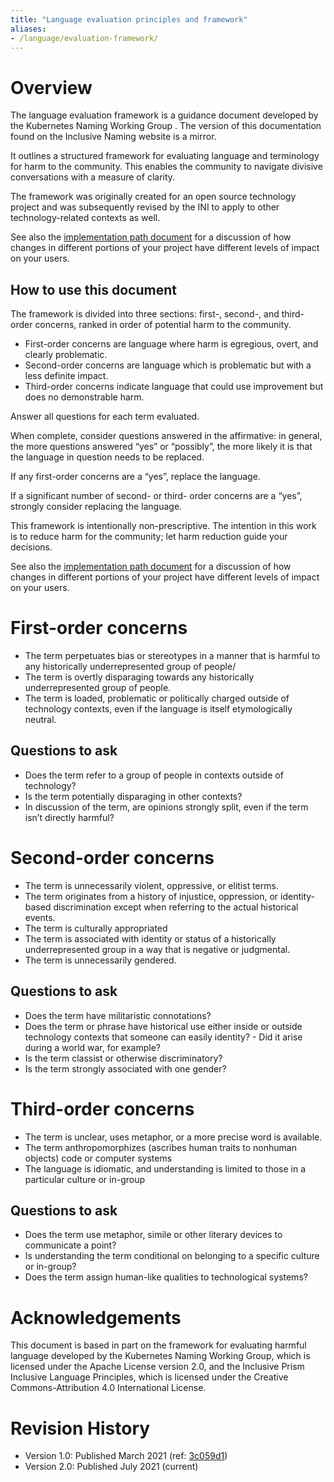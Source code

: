 ```yaml
---
title: "Language evaluation principles and framework"
aliases:
- /language/evaluation-framework/
---
```



# Overview 

The language evaluation framework is a guidance document developed by the Kubernetes Naming Working Group . The version of this documentation found on the Inclusive Naming website is a mirror.

It outlines a structured framework for evaluating language and terminology for harm to the community. This enables the community to navigate divisive conversations with a measure of clarity.

The framework was originally created for an open source technology project and was subsequently revised by the INI to apply to other technology-related contexts as well.

See also the 
[implementation path document](/language/implementation-path) for a discussion of how changes in different portions of your project have different levels of impact on your users.

## How to use this document

The framework is divided into three sections: first-, second-, and third-order concerns, ranked in order of potential harm to the community.

- First-order concerns are language where harm is egregious, overt, and clearly problematic. 
- Second-order concerns are language which is problematic but with a less definite impact. 
- Third-order concerns indicate language that could use improvement but does no demonstrable harm.

Answer all questions for each term evaluated.

When complete, consider questions answered in the affirmative: in general, the more questions answered “yes” or “possibly”, the more likely it is that the language in question needs to be replaced.

If any first-order concerns are a “yes”, replace the language.

If a significant number of second- or third- order concerns are a “yes”, strongly consider replacing the language.

This framework is intentionally non-prescriptive. The intention in this work is to reduce harm for the community; let harm reduction guide your decisions.

See also the 
[implementation path document](/language/implementation-path) for a discussion of how changes in different portions of your project have different levels of impact on your users.

# First-order concerns

- The term perpetuates bias or stereotypes in a manner that is harmful to any historically underrepresented group of people/
- The term is overtly disparaging towards any historically underrepresented group of people. 
- The term is loaded, problematic or politically charged outside of technology contexts, even if the language is itself etymologically neutral.

## Questions to ask

- Does the term refer to a group of people in contexts outside of technology?
- Is the term potentially disparaging in other contexts? 
- In discussion of the term, are opinions strongly split, even if the term isn’t directly harmful?


# Second-order concerns

- The term is unnecessarily violent, oppressive, or elitist terms.
- The term originates from a history of injustice, oppression, or identity-based discrimination except when referring to the actual historical events.
- The term is culturally appropriated
- The term is associated with identity or status of a historically underrepresented group in a way that is negative or judgmental.
- The term is unnecessarily gendered.

## Questions to ask

- Does the term have militaristic connotations? 
- Does the term or phrase have historical use either inside or outside technology contexts that someone can easily identity? - Did it arise during a world war, for example?
- Is the term classist or otherwise discriminatory?
- Is the term strongly associated with one gender?

# Third-order concerns 

- The term is unclear, uses metaphor, or a more precise word is available.
- The term anthropomorphizes (ascribes human traits to nonhuman objects) code or computer systems
- The language is idiomatic, and understanding is limited to those in a particular culture or in-group

## Questions to ask

- Does the term use metaphor, simile or other literary devices to communicate a point?
- Is understanding the term conditional on belonging to a specific culture or in-group? 
- Does the term assign human-like qualities to technological systems? 


# Acknowledgements

This document is based in part on the framework for evaluating harmful language developed by the Kubernetes Naming Working Group, which is licensed under the Apache License version 2.0, and the Inclusive Prism Inclusive Language Principles, which is licensed under the Creative Commons-Attribution 4.0 International License.

# Revision History

- Version 1.0: Published March 2021 (ref: [3c059d1](https://github.com/inclusivenaming/website/commit/3c059d1dd24314667020d3999dba3b39f984507a#diff-9add49ad552e99fd7a5d06ed8864370fa7741f579a20501cb42ccea428fee22e))
- Version 2.0: Published July 2021 (current)
